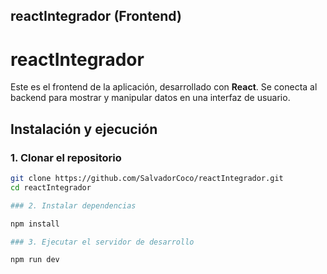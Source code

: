 ##  reactIntegrador (Frontend)

# reactIntegrador

Este es el frontend de la aplicación, desarrollado con **React**. Se conecta al backend para mostrar y manipular datos en una interfaz de usuario.

##  Instalación y ejecución

### 1. Clonar el repositorio

```bash
git clone https://github.com/SalvadorCoco/reactIntegrador.git
cd reactIntegrador

### 2. Instalar dependencias

npm install

### 3. Ejecutar el servidor de desarrollo

npm run dev

